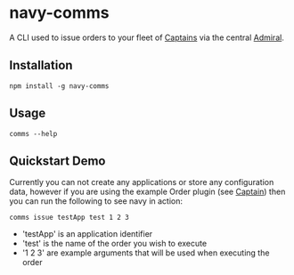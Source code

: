 # navy-comms

A CLI used to issue orders to your fleet of [Captains](http://github.com/microadam/navy-captain) via the central [Admiral](http://github.com/microadam/navy-admiral).

## Installation

    npm install -g navy-comms

## Usage

    comms --help

## Quickstart Demo

Currently you can not create any applications or store any configuration data, however if you are using the example Order plugin (see [Captain](http://github.com/microadam/navy-captain)) then you can run the following to see navy in action:

    comms issue testApp test 1 2 3

* 'testApp' is an application identifier
* 'test' is the name of the order you wish to execute
* '1 2 3' are example arguments that will be used when executing the order
